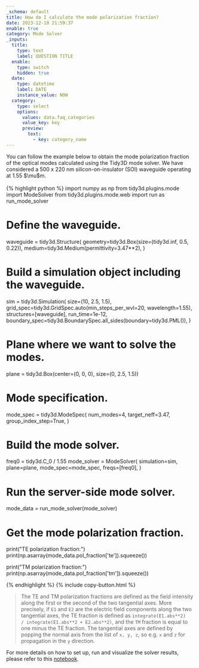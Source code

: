 ```yaml
---
_schema: default
title: How do I calculate the mode polarization fraction?
date: 2023-12-18 21:59:37
enable: true
category: Mode Solver
_inputs:
  title:
    type: text
    label: QUESTION TITLE
  enable:
    type: switch
    hidden: true
  date:
    type: datetime
    label: DATE
    instance_value: NOW
  category:
    type: select
    options:
      values: data.faq_categories
      value_key: key
      preview:
        text:
          - key: category_name
---
```

<div>You can follow the example below to obtain the mode polarization fraction of the optical modes calculated using the Tidy3D mode solver. We have considered a 500 x 220 nm silicon-on-insulator (SOI) waveguide operating at 1.55&nbsp;$\mu$m.</div>

<div> </div>

<div markdown class="code-snippet">{% highlight python %}
import numpy as np
from tidy3d.plugins.mode import ModeSolver
from tidy3d.plugins.mode.web import run as run_mode_solver

# Define the waveguide.
waveguide = tidy3d.Structure(
    geometry=tidy3d.Box(size=(tidy3d.inf, 0.5, 0.22)),
    medium=tidy3d.Medium(permittivity=3.47**2),
)

# Build a simulation object including the waveguide.
sim = tidy3d.Simulation(
    size=(10, 2.5, 1.5),
    grid_spec=tidy3d.GridSpec.auto(min_steps_per_wvl=20, wavelength=1.55),
    structures=[waveguide],
    run_time=1e-12,
    boundary_spec=tidy3d.BoundarySpec.all_sides(boundary=tidy3d.PML()),
)

# Plane where we want to solve the modes.
plane = tidy3d.Box(center=(0, 0, 0), size=(0, 2.5, 1.5))

# Mode specification.
mode_spec = tidy3d.ModeSpec(
  num_modes=4,
  target_neff=3.47,
  group_index_step=True,
)

# Build the mode solver.
freq0 = tidy3d.C_0 / 1.55
mode_solver = ModeSolver(
  simulation=sim,
  plane=plane,
  mode_spec=mode_spec,
  freqs=[freq0],
)

# Run the server-side mode solver.
mode_data = run_mode_solver(mode_solver)

# Get the mode polarization fraction.
print("TE polarization fraction:")
print(np.asarray(mode_data.pol_fraction['te']).squeeze())

print("TM polarization fraction:")
print(np.asarray(mode_data.pol_fraction['tm']).squeeze())

{% endhighlight %}
{% include copy-button.html %}</div>

<div><blockquote><p>The TE and TM polarization fractions are defined as the field intensity along the first or the second of the two tangential axes. More precisely, if&nbsp;<code>E1</code>&nbsp;and&nbsp;<code>E2</code>&nbsp;are the electric field components along the two tangential axes, the TE fraction is defined as&nbsp;<code>integrate(E1.abs**2) /&nbsp;integrate(E1.abs**2 +&nbsp;E2.abs**2)</code>, and the&nbsp;<code>TM</code>&nbsp;fraction is equal to one minus the TE fraction. The tangential axes are defined by popping the normal axis from the list of&nbsp;<code>x, y, z</code>, so e.g.&nbsp;<code>x</code>&nbsp;and&nbsp;<code>z</code>&nbsp;for propagation in the&nbsp;<code>y</code>&nbsp;direction.</p></blockquote><p>For more details on how to set up, run and visualize the solver results, please refer to this <a href="https://www.flexcompute.com/tidy3d/examples/notebooks/ModeSolver/">notebook</a>.</p></div>
